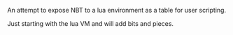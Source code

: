 An attempt to expose NBT to a lua environment as a table for user scripting.

Just starting with the lua VM and will add bits and pieces.